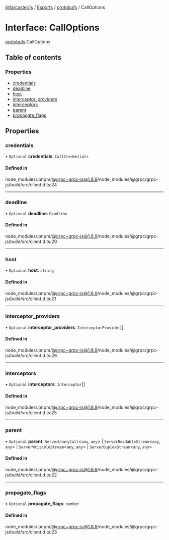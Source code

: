 [@farcaster/js](../README.md) / [Exports](../modules.md) / [protobufs](../modules/protobufs.md) / CallOptions

# Interface: CallOptions

[protobufs](../modules/protobufs.md).CallOptions

## Table of contents

### Properties

- [credentials](protobufs.CallOptions.md#credentials)
- [deadline](protobufs.CallOptions.md#deadline)
- [host](protobufs.CallOptions.md#host)
- [interceptor\_providers](protobufs.CallOptions.md#interceptor_providers)
- [interceptors](protobufs.CallOptions.md#interceptors)
- [parent](protobufs.CallOptions.md#parent)
- [propagate\_flags](protobufs.CallOptions.md#propagate_flags)

## Properties

### credentials

• `Optional` **credentials**: `CallCredentials`

#### Defined in

node_modules/.pnpm/@grpc+grpc-js@1.8.9/node_modules/@grpc/grpc-js/build/src/client.d.ts:24

___

### deadline

• `Optional` **deadline**: `Deadline`

#### Defined in

node_modules/.pnpm/@grpc+grpc-js@1.8.9/node_modules/@grpc/grpc-js/build/src/client.d.ts:20

___

### host

• `Optional` **host**: `string`

#### Defined in

node_modules/.pnpm/@grpc+grpc-js@1.8.9/node_modules/@grpc/grpc-js/build/src/client.d.ts:21

___

### interceptor\_providers

• `Optional` **interceptor\_providers**: `InterceptorProvider`[]

#### Defined in

node_modules/.pnpm/@grpc+grpc-js@1.8.9/node_modules/@grpc/grpc-js/build/src/client.d.ts:26

___

### interceptors

• `Optional` **interceptors**: `Interceptor`[]

#### Defined in

node_modules/.pnpm/@grpc+grpc-js@1.8.9/node_modules/@grpc/grpc-js/build/src/client.d.ts:25

___

### parent

• `Optional` **parent**: `ServerUnaryCall`<`any`, `any`\> \| `ServerReadableStream`<`any`, `any`\> \| `ServerWritableStream`<`any`, `any`\> \| `ServerDuplexStream`<`any`, `any`\>

#### Defined in

node_modules/.pnpm/@grpc+grpc-js@1.8.9/node_modules/@grpc/grpc-js/build/src/client.d.ts:22

___

### propagate\_flags

• `Optional` **propagate\_flags**: `number`

#### Defined in

node_modules/.pnpm/@grpc+grpc-js@1.8.9/node_modules/@grpc/grpc-js/build/src/client.d.ts:23
